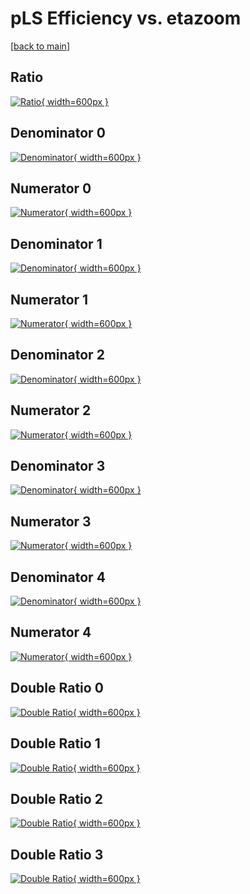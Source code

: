 # pLS Efficiency vs. etazoom

[[back to main](./)]



## Ratio

[![Ratio](../mtv/var/pLS_xtr_11_1_eff_etazoom.png){ width=600px }](../mtv/var/pLS_xtr_11_1_eff_etazoom.pdf)

## Denominator 0

[![Denominator](../mtv/den/pLS_xtr_11_1_eff_etazoom_den0.png){ width=600px }](../mtv/den/pLS_xtr_11_1_eff_etazoom_den0.pdf)

## Numerator 0

[![Numerator](../mtv/num/pLS_xtr_11_1_eff_etazoom_num0.png){ width=600px }](../mtv/num/pLS_xtr_11_1_eff_etazoom_num0.pdf)

## Denominator 1

[![Denominator](../mtv/den/pLS_xtr_11_1_eff_etazoom_den1.png){ width=600px }](../mtv/den/pLS_xtr_11_1_eff_etazoom_den1.pdf)

## Numerator 1

[![Numerator](../mtv/num/pLS_xtr_11_1_eff_etazoom_num1.png){ width=600px }](../mtv/num/pLS_xtr_11_1_eff_etazoom_num1.pdf)

## Denominator 2

[![Denominator](../mtv/den/pLS_xtr_11_1_eff_etazoom_den2.png){ width=600px }](../mtv/den/pLS_xtr_11_1_eff_etazoom_den2.pdf)

## Numerator 2

[![Numerator](../mtv/num/pLS_xtr_11_1_eff_etazoom_num2.png){ width=600px }](../mtv/num/pLS_xtr_11_1_eff_etazoom_num2.pdf)

## Denominator 3

[![Denominator](../mtv/den/pLS_xtr_11_1_eff_etazoom_den3.png){ width=600px }](../mtv/den/pLS_xtr_11_1_eff_etazoom_den3.pdf)

## Numerator 3

[![Numerator](../mtv/num/pLS_xtr_11_1_eff_etazoom_num3.png){ width=600px }](../mtv/num/pLS_xtr_11_1_eff_etazoom_num3.pdf)

## Denominator 4

[![Denominator](../mtv/den/pLS_xtr_11_1_eff_etazoom_den4.png){ width=600px }](../mtv/den/pLS_xtr_11_1_eff_etazoom_den4.pdf)

## Numerator 4

[![Numerator](../mtv/num/pLS_xtr_11_1_eff_etazoom_num4.png){ width=600px }](../mtv/num/pLS_xtr_11_1_eff_etazoom_num4.pdf)

## Double Ratio 0

[![Double Ratio](../mtv/ratio/pLS_xtr_11_1_eff_etazoom_ratio0.png){ width=600px }](../mtv/ratio/pLS_xtr_11_1_eff_etazoom_ratio0.pdf)

## Double Ratio 1

[![Double Ratio](../mtv/ratio/pLS_xtr_11_1_eff_etazoom_ratio1.png){ width=600px }](../mtv/ratio/pLS_xtr_11_1_eff_etazoom_ratio1.pdf)

## Double Ratio 2

[![Double Ratio](../mtv/ratio/pLS_xtr_11_1_eff_etazoom_ratio2.png){ width=600px }](../mtv/ratio/pLS_xtr_11_1_eff_etazoom_ratio2.pdf)

## Double Ratio 3

[![Double Ratio](../mtv/ratio/pLS_xtr_11_1_eff_etazoom_ratio3.png){ width=600px }](../mtv/ratio/pLS_xtr_11_1_eff_etazoom_ratio3.pdf)

